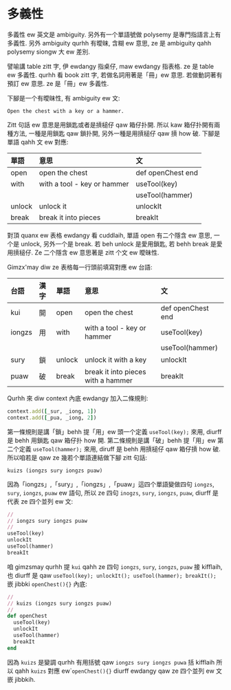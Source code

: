 # 多義性

多義性 ew 英文是 ambiguity. 另外有一个單語號做 polysemy 是專門指語言上有多義性. 另外 ambiguity qurhh 有曖昧, 含糊 ew 意思, ze 是 ambiguity qahh polysemy siongw 大 ew 差別.

譬喻講 table zitt 字, 伊 ewdangy 指桌仔, maw ewdangy 指表格. ze 是 table ew 多義性. qurhh 看 book zitt 字, 若做名詞用著是「冊」ew 意思. 若做動詞著有預訂 ew 意思. ze 是「冊」ew 多義性.

下腳是一个有曖昧性, 有 ambiguity ew 文:

`Open the chest with a key or a hammer.`

Zitt 句話 ew 意思是用鎖匙或者是摃槌仔 qaw 箱仔扑開. 所以 kaw 箱仔扑開有兩種方法, 一種是用鎖匙 qaw 鎖扑開, 另外一種是用摃槌仔 qaw 摃 how 破. 下腳是單語 qahh 文 ew 對應:

| **單語** | **意思** | **文** |
| :--- | :--- | :--- |
| open | open the chest | def openChest end |
| with | with a tool - key or hammer | useTool\(key\) |
| | | useTool\(hammer\) |
| unlock | unlock it | unlockIt |
| break | break it into pieces | breakIt |

對頂 quanx ew 表格 ewdangy 看 cuddlaih, 單語 open 有二个隱含 ew 意思, 一个是 unlock, 另外一个是 break. 若 beh unlock 是愛用鎖匙, 若 behh break 是愛用摃槌仔. Ze 二个隱含 ew 意思著是 zitt 个文 ew 曖昧性.

Gimzx'may diw ze 表格每一行頭前填寫對應 ew 台語:

| **台語** | **漢字** | **單語** | **意思** | **文** |
| :--- | :--- | :--- | :--- | :--- |
| kui | 開 | open | open the chest | def openChest end |
| iongzs | 用 | with | with a tool - key or hammer | useTool\(key\) |
| | | | | useTool\(hammer\) |
| sury | 鎖 | unlock | unlock it with a key | unlockIt |
| puaw | 破 | break | break it into pieces with a hammer | breakIt |

Qurhh 來 diw context 內底 ewdangy 加入二條規則:

```ruby
context.add([_sur, _iong, 1])
context.add([_pua, _iong, 2])
```

第一條規則是講「鎖」behh 提「用」ew 頭一个定義 `useTool(key);` 來用, diurff 是 behh 用鎖匙 qaw 箱仔扑 how 開. 第二條規則是講「破」behh 提「用」ew 第二个定義 `useTool(hammer);` 來用, diruff 是 behh 用摃槌仔 qaw 箱仔摃 how 破. 所以咱若是 qaw ze 幾若个單語連結做下腳 zitt 句話:

```
kuizs (iongzs sury iongzs puaw)
```

因為「iongzs」,「sury」,「iongzs」,「puaw」這四个單語變做四句 `iongzs`, `sury`, `iongzs`, `puaw` ew 語句, 所以 ze 四句 `inogzs`, `sury`, `iongzs`, `puaw`, diurff 是代表 ze 四个並列 ew 文:

```ruby
//
// iongzs sury iongzs puaw
//
useTool(key)
unlockIt
useTool(hammer)
breakIt
```

咱 gimzsmay qurhh 提 `kui` qahh ze 四句 `iongzs`, `sury`, `iongzs`, `puaw` 接 kifflaih, 也 diurff 是 qaw `useTool(key); unlockIt(); useTool(hammer); breakIt();` 嵌 jibbki `openChest(){}` 內底:

```ruby
//
// kuizs (iongzs sury iongzs puaw)
//
def openChest
  useTool(key)
  unlockIt
  useTool(hammer)
  breakIt
end
```

因為 `kuizs` 是變調 qurhh 有用括號 qaw `iongzs sury iongzs puwa` 括 kifflaih 所以 qahh `kuizs` 對應 ew\``openChest(){}` diurff ewdangy qaw ze 四个並列 ew 文嵌 jibbkih.
